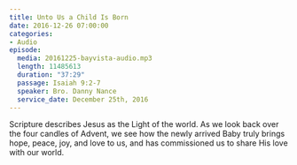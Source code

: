 ```yaml
---
title: Unto Us a Child Is Born
date: 2016-12-26 07:00:00
categories:
- Audio
episode:
  media: 20161225-bayvista-audio.mp3
  length: 11485613
  duration: "37:29"
  passage: Isaiah 9:2-7
  speaker: Bro. Danny Nance
  service_date: December 25th, 2016
---
```

Scripture describes Jesus as the Light of the world. As we look back over the four candles of Advent, we see how the newly arrived Baby truly brings hope, peace, joy, and love to us, and has commissioned us to share His love with our world.